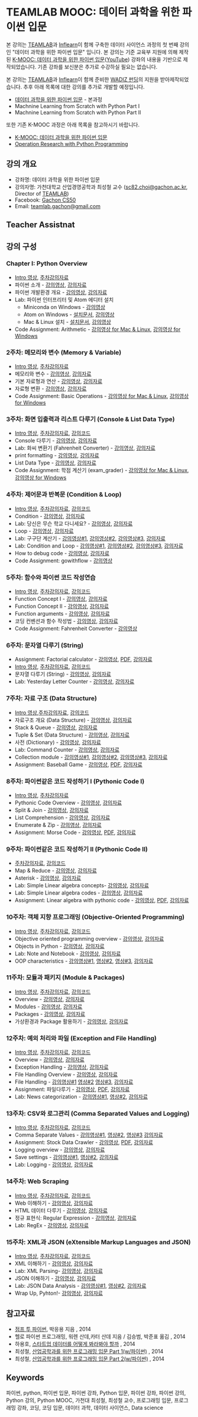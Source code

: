 TEAMLAB MOOC: 데이터 과학을 위한 파이썬 입문
==================================

본 강의는 [TEAMLAB](http://theteamlab.io/)과 [Inflearn](https://www.inflearn.com/course/python-%ED%8C%8C%EC%9D%B4%EC%8D%AC-%EC%9E%85%EB%AC%B8-%EA%B0%95%EC%A2%8C/)이 함께 구축한 데이터 사이언스 과정의 첫 번째 강의인 "데이터 과학을 위한 파이썬 입문" 입니다.
본 강의는 기준 교육부 지원에 의해 제작된 [K-MOOC:  데이터 과학을 위한 파이썬 입문](http://www.kmooc.kr/courses/course-v1:GachonUnivK+ACE.GachonUnivK01+2016_01/about)([YouTube](https://www.youtube.com/playlist?list=PLBHVuYlKEkUJvRVv9_je9j3BpHwGHSZHz)) 강좌의 내용을 기반으로 제작되었습니다. 기존 강좌를 보신분은 추가로 수강하실 필요는 없습니다.

본 강의는 [TEAMLAB](http://theteamlab.io/)과 [Inflearn](https://www.inflearn.com/course/python-%ED%8C%8C%EC%9D%B4%EC%8D%AC-%EC%9E%85%EB%AC%B8-%EA%B0%95%EC%A2%8C/)이 함께 준비한 [WADIZ 펀딩](https://www.wadiz.kr/web/campaign/detail/13991)의 지원을 받아제작되었습니다.
추후 아래 목록에 대한 강의를 추가로 개발할 예정입니다.
- [데이터 과학을 위한 파이썬 입문](https://www.inflearn.com/course/python-%ED%8C%8C%EC%9D%B4%EC%8D%AC-%EC%9E%85%EB%AC%B8-%EA%B0%95%EC%A2%8C/) - 본과정
- Machnine Learning from Scratch with Python Part I
- Machnine Learning from Scratch with Python Part II

또한 기존 K-MOOC 과정은 아래 목록을 참고하시기 바랍니다.
- [K-MOOC: 데이터 과학을 위한 파이썬 입문](https://github.com/TeamLab/Gachon_CS50_Python_KMOOC)
- [Operation Research with Python Programming](https://github.com/TeamLab/Gachon_CS50_OR_KMOOC)


## 강의 개요
* 강좌명: 데이터 과학을 위한 파이썬 입문
* 강의자명: 가천대학교 산업경영공학과 최성철 교수 (sc82.choi@gachon.ac.kr, Director of [TEAMLAB](http://theteamlab.io/))
* Facebook: [Gachon CS50](https://www.facebook.com/GachonCS50)
* Email: teamlab.gachon@gmail.com

## Teacher Assistnat

## 강의 구성
### Chapter I: Python Overview
- [Intro 영상](https://www.youtube.com/watch?v=mIUb4U9MWcA&list=PLBHVuYlKEkUJcXrgVu-bFx-One095BJ8I&index=1&t=0s), [주차강의자료](https://1drv.ms/b/s!ApZ4mg7k2qYhgaJGt8qpW3XliQzhaw)
- 파이썬 소개 - [강의영상](https://www.youtube.com/watch?v=t84jQTwMFuE&list=PLBHVuYlKEkUJcXrgVu-bFx-One095BJ8I&index=3&t=246s), [강의자료](https://1drv.ms/b/s!ApZ4mg7k2qYhgZ9ugtVA1C_i4FjJVg)
- 파이썬 개발환경 개요 - [강의영상](https://www.youtube.com/watch?v=OXKJwapXxuo&list=PLBHVuYlKEkUJcXrgVu-bFx-One095BJ8I&index=4&t=25s), [강의자료](https://1drv.ms/b/s!ApZ4mg7k2qYhgZ9pEcEobxk48WDoqQ)
- Lab: 파이썬 인터프리터 및 Atom 에디터 설치
    - Miniconda on Windows - [강의영상](https://www.youtube.com/watch?v=lqSNOIPGbns&list=PLBHVuYlKEkUJcXrgVu-bFx-One095BJ8I&index=5&t=44s)
    - Atom on Windows - [설치문서](desc/atom_windows.md), [강의영상](https://www.youtube.com/watch?v=cCxfLSIDfrk&list=PLBHVuYlKEkUJcXrgVu-bFx-One095BJ8I&index=6&t=19s)
    - Mac & Linux 설치 -  [설치문서](desc/atom_macos.md), [강의영상](https://www.youtube.com/watch?v=iKFB2O2ZfDo&list=PLBHVuYlKEkUJcXrgVu-bFx-One095BJ8I&index=7&t=0s)
- Code Assignment: Arithmetic - [강의영상 for Mac & Linux](https://www.youtube.com/watch?v=KvV1tLlVX94&list=PLBHVuYlKEkUJcXrgVu-bFx-One095BJ8I&index=8&t=0s), [강의영상 for Windows](https://www.youtube.com/watch?v=QYF_e1XUIlU&list=PLBHVuYlKEkUJcXrgVu-bFx-One095BJ8I&index=9&t=134s)

### 2주차: 메모리와 변수 (Memory & Variable)
- [Intro 영상](https://www.youtube.com/watch?v=Zp8VDSAKxWY&list=PLBHVuYlKEkUJcXrgVu-bFx-One095BJ8I&index=10&t=0s), [주차강의자료](https://1drv.ms/f/s!ApZ4mg7k2qYhgZ9ezXezDeAfUoEiYg)
- 메모리와 변수 - [강의영상](https://www.youtube.com/watch?v=u3tOqQu6CVo&list=PLBHVuYlKEkUJcXrgVu-bFx-One095BJ8I&index=11&t=23s), [강의자료](https://1drv.ms/b/s!ApZ4mg7k2qYhgZ9rS9WHdJz5uLMcMg)
- 기본 자료형과 연산 - [강의영상](https://www.youtube.com/watch?v=oc3t35nwQU8&list=PLBHVuYlKEkUJcXrgVu-bFx-One095BJ8I&index=12&t=299s), [강의자료](https://1drv.ms/b/s!ApZ4mg7k2qYhgZ9tNp4mzALR1ZiILA)
- 자료형 변환 - [강의영상](https://www.youtube.com/watch?v=LmaPd-HGc_8&list=PLBHVuYlKEkUJcXrgVu-bFx-One095BJ8I&index=13&t=11s), [강의자료](https://1drv.ms/b/s!ApZ4mg7k2qYhgaB3uPIYfh3lIuEtmA)
- Code Assignment: Basic Operations - [강의영상 for Mac & Linux](https://www.youtube.com/watch?v=S1M2KESG-hY&list=PLBHVuYlKEkUJcXrgVu-bFx-One095BJ8I&index=14&t=3s), [강의영상 for Windows](https://www.youtube.com/watch?v=mfc9g0hnpGo&list=PLBHVuYlKEkUJcXrgVu-bFx-One095BJ8I&index=15&t=2s)

### 3주차: 화면 입출력과 리스트 다루기 (Console & List Data Type)
- [Intro 영상](https://www.youtube.com/watch?v=wZNWP87QkFI&list=PLBHVuYlKEkUJcXrgVu-bFx-One095BJ8I&index=16&t=0s), [주차강의자료](https://1drv.ms/f/s!ApZ4mg7k2qYhgZ9ezXezDeAfUoEiYg), [강의코드](https://github.com/TeamLab/introduction_to_python_TEAMLAB_MOOC/raw/master/code/week_3_code.zip)
- Console 다루기 - [강의영상](https://www.youtube.com/watch?v=pB_dzB06B_4&list=PLBHVuYlKEkUJcXrgVu-bFx-One095BJ8I&index=17&t=230s), [강의자료](https://1drv.ms/b/s!ApZ4mg7k2qYhgaE0jC9cIhQhLk1gBg)
- Lab: 화씨 변환기 (Fahrenheit Converter) - [강의영상](https://www.youtube.com/watch?v=OAL3qNGL6f0&list=PLBHVuYlKEkUJcXrgVu-bFx-One095BJ8I&index=18&t=8s), [강의자료](https://1drv.ms/b/s!ApZ4mg7k2qYhgaE1_Z2_nfpp-up_kA)
- print formatting - [강의영상](https://www.youtube.com/watch?v=dDfC-_3Ms7E&list=PLBHVuYlKEkUJcXrgVu-bFx-One095BJ8I&index=19&t=610s), [강의자료](https://1drv.ms/b/s!ApZ4mg7k2qYhgaE2qNwO2LS-1PN_Ww)
- List Data Type - [강의영상](https://www.youtube.com/watch?v=EK-GzECYqh0&list=PLBHVuYlKEkUJcXrgVu-bFx-One095BJ8I&index=20&t=32s), [강의자료](https://1drv.ms/b/s!ApZ4mg7k2qYhgaFa3AzW676PibQOCg)
- Code Assignment: 학점 계산기 (exam_grader) - [강의영상 for Mac & Linux](https://www.youtube.com/watch?v=SYKdeYx75R4&list=PLBHVuYlKEkUJcXrgVu-bFx-One095BJ8I&index=21&t=3s), [강의영상 for Windows](https://www.youtube.com/watch?v=SYKdeYx75R4&list=PLBHVuYlKEkUJcXrgVu-bFx-One095BJ8I&index=21&t=3s)

### 4주차: 제어문과 반복문 (Condition & Loop)
- [Intro 영상](https://www.youtube.com/watch?v=bSegbjOXaKQ&t=0s&index=23&list=PLBHVuYlKEkUJcXrgVu-bFx-One095BJ8I), [주차강의자료](https://1drv.ms/b/s!ApZ4mg7k2qYhgaJKxr2f4U_FNVUf7A), [강의코드](https://github.com/TeamLab/introduction_to_python_TEAMLAB_MOOC/raw/master/code/week_4_code.zip)
- Condition - [강의영상](https://www.youtube.com/watch?v=em-K1ROzIlY&t=0s&index=24&list=PLBHVuYlKEkUJcXrgVu-bFx-One095BJ8I), [강의자료](https://1drv.ms/b/s!ApZ4mg7k2qYhgaII6uTG0K_7r3slvQ)
- Lab: 당신은 무슨 학교 다니세요? - [강의영상](https://www.youtube.com/watch?v=5u_67I7uclU&t=0s&index=25&list=PLBHVuYlKEkUJcXrgVu-bFx-One095BJ8I), [강의자료](https://1drv.ms/b/s!ApZ4mg7k2qYhgaII6uTG0K_7r3slvQ)
- Loop - [강의영상](https://www.youtube.com/watch?v=Pnncc3Iee9Q&t=159s&index=26&list=PLBHVuYlKEkUJcXrgVu-bFx-One095BJ8I), [강의자료](https://1drv.ms/f/s!ApZ4mg7k2qYhgZ9ezXezDeAfUoEiYg)
- Lab: 구구단 계산기 - [강의영상#1](https://www.youtube.com/watch?v=4ITH7xrSWkI&t=17s&index=27&list=PLBHVuYlKEkUJcXrgVu-bFx-One095BJ8I), [강의영상#2](https://www.youtube.com/watch?v=1SFgX7yIJzE&t=0s&index=28&list=PLBHVuYlKEkUJcXrgVu-bFx-One095BJ8I), [강의영상#3](https://www.youtube.com/watch?v=5y-vf0PniYk&t=16s&index=29&list=PLBHVuYlKEkUJcXrgVu-bFx-One095BJ8I), [강의자료](https://1drv.ms/b/s!ApZ4mg7k2qYhgaIMz5EISBRlaQ54Qw)
- Lab: Condition and Loop - [강의영상#1](https://www.youtube.com/watch?v=yNcM03iMJ-w&t=0s&index=30&list=PLBHVuYlKEkUJcXrgVu-bFx-One095BJ8I), [강의영상#2](https://www.youtube.com/watch?v=KYDgg-HcDD4&t=28s&index=31&list=PLBHVuYlKEkUJcXrgVu-bFx-One095BJ8I), [강의영상#3](https://www.youtube.com/watch?v=NySFo27eNsA&t=0s&index=32&list=PLBHVuYlKEkUJcXrgVu-bFx-One095BJ8I), [강의자료](https://1drv.ms/b/s!ApZ4mg7k2qYhgaITyWtELkNRq-wkWw)
- How to debug code - [강의영상](https://www.youtube.com/watch?v=vgBEd_g6eb4&t=26s&index=33&list=PLBHVuYlKEkUJcXrgVu-bFx-One095BJ8I), [강의자료](https://1drv.ms/b/s!ApZ4mg7k2qYhgaIgL7iz3E4xULp5ZA)
- Code Assignment: gowithflow - [강의영상](https://www.youtube.com/watch?v=h6KNJlj3Vwk&t=12s&index=34&list=PLBHVuYlKEkUJcXrgVu-bFx-One095BJ8I)

### 5주차: 함수와 파이썬 코드 작성연습
- [Intro 영상](https://www.youtube.com/watch?v=Zw3AAyJA1So&t=0s&index=35&list=PLBHVuYlKEkUJcXrgVu-bFx-One095BJ8I), [주차강의자료](https://1drv.ms/b/s!ApZ4mg7k2qYhgaJo28xWEKG_2RBvNg), [강의코드](https://github.com/TeamLab/introduction_to_python_TEAMLAB_MOOC/raw/master/code/week_5_code.zip)
- Function Concept I - [강의영상](https://www.youtube.com/watch?v=AThS1aUhwgE&t=0s&index=36&list=PLBHVuYlKEkUJcXrgVu-bFx-One095BJ8I), [강의자료](https://1drv.ms/b/s!ApZ4mg7k2qYhgaIdpgJxshH-WrG-Ww)
- Function Concept II - [강의영상](https://www.youtube.com/watch?v=0ccHFT0-8bg&t=800s&index=37&list=PLBHVuYlKEkUJcXrgVu-bFx-One095BJ8I), [강의자료](https://1drv.ms/b/s!ApZ4mg7k2qYhgaIbqgBNByawPNaM_w)
- Function arguments - [강의영상](https://www.youtube.com/watch?v=OR9mXlEq624&t=0s&index=38&list=PLBHVuYlKEkUJcXrgVu-bFx-One095BJ8I), [강의자료](https://1drv.ms/b/s!ApZ4mg7k2qYhgaJnmZZsVZHdTh6e0A)
- 코딩 컨벤션과 함수 작성법 - [강의영상](https://www.youtube.com/watch?v=rLcX9pHgOPg&t=0s&index=39&list=PLBHVuYlKEkUJcXrgVu-bFx-One095BJ8I), [강의자료](https://1drv.ms/b/s!ApZ4mg7k2qYhgaIcFvb7Iw2E-31qiw)
- Code Assignment: Fahrenheit Converter - [강의영상](https://www.youtube.com/watch?v=OkBdkqzY7hw&index=99&list=PLBHVuYlKEkUJcXrgVu-bFx-One095BJ8I)

### 6주차: 문자열 다루기 (String)
- Assignment: Factorial calculator - [강의영상](https://vimeo.com/245718703/a41d999f0b), [PDF](https://github.com/TeamLab/introduction_to_python_TEAMLAB_MOOC/raw/master/lab_assignment/lab_6/lab_6.pdf), [강의자료](https://github.com/TeamLab/introduction_to_python_TEAMLAB_MOOC/blob/master/lab_assignment/lab_6/READMD.md)
- [Intro 영상](https://vimeo.com/240098700/b13ce1a9b6 ), [주차강의자료](https://1drv.ms/b/s!ApZ4mg7k2qYhgaJo28xWEKG_2RBvNg), [강의코드](https://github.com/TeamLab/introduction_to_python_TEAMLAB_MOOC/raw/master/code/week_6_code.zip)
- 문자열 다루기 (String) - [강의영상](https://vimeo.com/240791530/a79fbbc02f), [강의자료](https://1drv.ms/b/s!ApZ4mg7k2qYhgaIfpTH3tktzEgyV6w)
- Lab: Yesterday Letter Counter - [강의영상](https://vimeo.com/242585899/d5d06aa94a), [강의자료](https://1drv.ms/b/s!ApZ4mg7k2qYhgaIeBMHAZJMV3nS5-g)


### 7주차: 자료 구조 (Data Structure)
- [Intro 영상](https://vimeo.com/240098742/237cd8666d),[주차강의자료](https://1drv.ms/b/s!ApZ4mg7k2qYhgaMc0JeLxQDB_-f2Rw), [강의코드](https://github.com/TeamLab/introduction_to_python_TEAMLAB_MOOC/raw/master/code/week_7_code.zip)
- 자료구조 개요 (Data Structure) - [강의영상](https://vimeo.com/243438963/6938be5a75), [강의자료](https://1drv.ms/b/s!ApZ4mg7k2qYhgaJqwav44nR2pZZm3g)
- Stack & Queue - [강의영상](https://vimeo.com/243445913/ae6d2433f3), [강의자료](https://1drv.ms/b/s!ApZ4mg7k2qYhgaMGgh8RNKX3SYqrmg)
- Tuple & Set (Data Structure) - [강의영상](https://vimeo.com/243446065/20bca98cf0), [강의자료](https://1drv.ms/b/s!ApZ4mg7k2qYhgaMH_cExUthnVI4aGg)
- 사전 (Dictionary) - [강의영상](https://vimeo.com/243452858/e9faf138a1), [강의자료](https://1drv.ms/b/s!ApZ4mg7k2qYhgaMLPQQfl__GLklRug)
- Lab: Command Counter - [강의영상](https://vimeo.com/243454929/27751b8aa4), [강의자료](https://1drv.ms/b/s!ApZ4mg7k2qYhgaMMveIEY8sTiSatZQ)
- Collection module - [강의영상#1](https://vimeo.com/244455039/0bc3a6cacf), [강의영상#2](https://vimeo.com/244455198/f64e705777), [강의영상#3](https://vimeo.com/244455048/7694db0be6), [강의자료](https://1drv.ms/b/s!ApZ4mg7k2qYhgaMbQAVQJZjYEVouuA)
- Assignment: Baseball Game - [강의영상](https://vimeo.com/245723851/63877d7a39), [PDF](https://github.com/TeamLab/introduction_to_python_TEAMLAB_MOOC/raw/master/lab_assignment/lab_7/lab_7.pdf), [강의자료](https://github.com/TeamLab/introduction_to_python_TEAMLAB_MOOC/tree/master/lab_assignment/lab_7)

### 8주차: 파이썬같은 코드 작성하기 I (Pythonic Code I)
- [Intro 영상](https://vimeo.com/240098773/a93f239ae4), [주차강의자료](https://1drv.ms/b/s!ApZ4mg7k2qYhgaM4G2hdBC76Zp1ZTA)
- Pythonic Code Overview - [강의영상](https://vimeo.com/243877235/17f0961515), [강의자료](https://1drv.ms/b/s!ApZ4mg7k2qYhgaMVFL0Vh-grSYVRgA)
- Split & Join - [강의영상](https://vimeo.com/243877268/7aff6ce79a), [강의자료](https://1drv.ms/b/s!ApZ4mg7k2qYhgaMU6xOKYNbGxvG0RQ)
- List Comprehension - [강의영상](https://vimeo.com/243877294/ffa6aacaf0), [강의자료](https://1drv.ms/b/s!ApZ4mg7k2qYhgaMTBsmXFcfLCLP4NQ)
- Enumerate & Zip - [강의영상](https://vimeo.com/244605530/6b04e8adea), [강의자료](https://1drv.ms/b/s!ApZ4mg7k2qYhgaMX85I9OXXgRKpugQ)
- Assignment: Morse Code - [강의영상](https://vimeo.com/246804338/995ce57f2c), [PDF](https://github.com/TeamLab/introduction_to_python_TEAMLAB_MOOC/raw/master/lab_assignment/lab_8/lab_8.pdf), [강의자료](https://github.com/TeamLab/introduction_to_python_TEAMLAB_MOOC/tree/master/lab_assignment/lab_8)

### 9주차: 파이썬같은 코드 작성하기 II (Pythonic Code II)
- [주차강의자료](https://1drv.ms/b/s!ApZ4mg7k2qYhgaM5mMaDdd-dLeHGRg), [강의코드](https://github.com/TeamLab/introduction_to_python_TEAMLAB_MOOC/raw/master/code/week_9_code.zip)
- Map & Reduce - [강의영상](https://vimeo.com/245942679/b75740e43f), [강의자료](https://1drv.ms/b/s!ApZ4mg7k2qYhgaMlP65yXLT9nBgcIw)
- Asterisk - [강의영상](https://vimeo.com/245924466/a620d515c9), [강의자료](https://1drv.ms/b/s!ApZ4mg7k2qYhgaMoM3jaeXaYfhNFAg)
- Lab: Simple Linear algebra concepts- [강의영상](https://vimeo.com/245942627/d2e4ef3e5e), [강의자료](https://1drv.ms/b/s!ApZ4mg7k2qYhgaMuKaE5x8t0z1Z4vw)
- Lab: Simple Linear algebra codes - [강의영상](https://vimeo.com/245943473/7372cc35c3), [강의자료](https://1drv.ms/b/s!ApZ4mg7k2qYhgaMv7umjL_JYHsubsA)
- Assignment: Linear algebra with pythonic code - [강의영상](https://vimeo.com/248578622/bbb7ea6b95), [PDF](https://github.com/TeamLab/introduction_to_python_TEAMLAB_MOOC/raw/master/lab_assignment/lab_bla/lab_bla.pdf), [강의자료](https://github.com/TeamLab/introduction_to_python_TEAMLAB_MOOC/tree/master/lab_assignment/lab_bla)

### 10주차: 객체 지향 프로그래밍 (Objective-Oriented Programming)
- [Intro 영상](https://vimeo.com/240098797/bd44e677a6), [주차강의자료](https://1drv.ms/b/s!ApZ4mg7k2qYhgaM6gbKRe_TkGLAxUA), [강의코드](https://github.com/TeamLab/introduction_to_python_TEAMLAB_MOOC/raw/master/code/week_10_code.zip)
- Objective oriented programming overview - [강의영상](https://vimeo.com/244605833/a23861af96), [강의자료](https://1drv.ms/b/s!ApZ4mg7k2qYhgaMYkH3ZAjqY6sOXfw)
- Objects in Python - [강의영상](https://vimeo.com/245740080/9f2f5ca8df), [강의자료](https://1drv.ms/b/s!ApZ4mg7k2qYhgaMh6l3uYC84NNn98A)
- Lab: Note and Notebook - [강의영상](https://vimeo.com/246381396/7d45508317), [강의자료](https://1drv.ms/b/s!ApZ4mg7k2qYhgaM2aG7K7gGlEkIn_g)
- OOP characteristics - [강의영상#1](https://vimeo.com/246381101/ef0d824d2f), [영상#2](https://vimeo.com/246381303/b06c790548), [영상#3](https://vimeo.com/246459987/0a09e6c705), [강의자료](https://1drv.ms/b/s!ApZ4mg7k2qYhgaM3sTcEiU27_YLaGA)

### 11주차: 모듈과 패키지 (Module & Packages)
- [Intro 영상](https://vimeo.com/240098832/e938dacf6d), [주차강의자료](https://1drv.ms/b/s!ApZ4mg7k2qYhgaNshhbgOXScVPlJ_A), [강의코드](https://github.com/TeamLab/introduction_to_python_TEAMLAB_MOOC/raw/master/code/week_11_code.zip)
- Overview - [강의영상](https://vimeo.com/245850007/02c821150e), [강의자료](https://1drv.ms/b/s!ApZ4mg7k2qYhgaMfCgFDsbwd_Uu6lA)
- Modules - [강의영상](https://vimeo.com/246460036/9e5695cf05), [강의자료](https://1drv.ms/b/s!ApZ4mg7k2qYhgaM7CnX1L1r15Q4h3g)
- Packages - [강의영상](https://vimeo.com/246804361/5c58d68992), [강의자료](https://1drv.ms/b/s!ApZ4mg7k2qYhgaM_-aHvY_dHAArzoQ)
- 가상환경과 Package 활용하기 - [강의영상](https://vimeo.com/246990734/dd2749481f), [강의자료](https://1drv.ms/b/s!ApZ4mg7k2qYhgaNC06RC1A55SFL5bQ)

### 12주차: 예외 처리와 파일 (Exception and File Handling)
- [Intro 영상](https://vimeo.com/240098864/f4da0302c5), [주차강의자료](https://1drv.ms/b/s!ApZ4mg7k2qYhgaQI4pVODF89WiKzfg), [강의코드](https://github.com/TeamLab/introduction_to_python_TEAMLAB_MOOC/raw/master/code/week_12_code.zip)
- Overview - [강의영상](https://vimeo.com/248481538/941ccd24db), [강의자료](https://1drv.ms/b/s!ApZ4mg7k2qYhgaNhL4_G0QTxAK5Orw)
- Exception Handling - [강의영상](https://vimeo.com/248481546/97f606aa9a), [강의자료](https://1drv.ms/b/s!ApZ4mg7k2qYhgaNpDL2zOyGXwl5kWg)
- File Handling Overview - [강의영상](https://vimeo.com/249672854/508e2dcbd6), [강의자료](https://1drv.ms/b/s!ApZ4mg7k2qYhgaQCSgHykG4-Sl23oQ)
- File Handling - [강의영상#1](https://vimeo.com/249473040/961308a705) [영상#2](https://vimeo.com/249473247/84fca04155) [영상#3](https://vimeo.com/249473038/82feda51c5), [강의자료](https://1drv.ms/b/s!ApZ4mg7k2qYhgaN-an3Qkttto7-krg)
- Assignment: 파일다루기 - [강의영상](https://vimeo.com/251102654/e017ebde46), [PDF](https://github.com/TeamLab/introduction_to_python_TEAMLAB_MOOC/raw/master/lab_assignment/lab_9/lab_9.pdf), [강의자료](https://github.com/TeamLab/introduction_to_python_TEAMLAB_MOOC/tree/master/lab_assignment/lab_9)
- Lab: News categorization - [강의영상#1](https://vimeo.com/250774043/8af19915ca), [영상#2](https://vimeo.com/251102061/281f6362e1), [강의자료](https://1drv.ms/b/s!ApZ4mg7k2qYhgaQGMbDTaK5uD6cjHg)

### 13주차: CSV와 로그관리 (Comma Separated Values and Logging)
- [Intro 영상](https://vimeo.com/240098897/f1fde7444f), [주차강의자료](https://1drv.ms/b/s!ApZ4mg7k2qYhgaQidjh5zjI5yvt-cw), [강의코드](https://github.com/TeamLab/introduction_to_python_TEAMLAB_MOOC/raw/master/code/week_13_code.zip)
- Comma Separate Values - [강의영상#1](https://vimeo.com/251573481/8550a73c2c), [영상#2](https://vimeo.com/251573498/f23b179735), [영상#3](https://vimeo.com/251573513/58c55ad623) [강의자료](https://1drv.ms/b/s!ApZ4mg7k2qYhgaQQVw_t5hyfZWAUZA)
- Assignment: Stock Data Crawler - [강의영상](https://vimeo.com/252093093/663b59334a), [PDF](https://github.com/TeamLab/introduction_to_python_TEAMLAB_MOOC/raw/master/lab_assignment/lab_10/stock_data.pdf), [강의자료](https://github.com/TeamLab/introduction_to_python_TEAMLAB_MOOC/tree/master/lab_assignment/lab_10)
- Logging overview - [강의영상](https://vimeo.com/251573538/346931b712), [강의자료](https://1drv.ms/b/s!ApZ4mg7k2qYhgaQY4lQjTJm8gVylmw)
- Save settings - [강의영상#1](https://vimeo.com/252106618/73541a3102), [영상#2](https://vimeo.com/252106379/cfba2683bb), [강의자료](https://1drv.ms/b/s!ApZ4mg7k2qYhgaQd8F0oKb1vtjEZqA)
- Lab: Logging - [강의영상](https://vimeo.com/252092919/1c023b5007), [강의자료](https://1drv.ms/b/s!ApZ4mg7k2qYhgaQgNrfFKCKRbKh_pQ)

### 14주차: Web Scraping
- [Intro 영상](https://vimeo.com/240098928/8e8a4b8a7b), [주차강의자료](https://1drv.ms/b/s!ApZ4mg7k2qYhgaQ81Xr7kJWJTm4FhQ), [강의코드](https://github.com/TeamLab/introduction_to_python_TEAMLAB_MOOC/raw/master/code/week_14_code.zip)
- Web 이해하기 - [강의영상](https://vimeo.com/252093658/d3bd179048), [강의자료](https://1drv.ms/b/s!ApZ4mg7k2qYhgaQRedYrLqzEddUxrQ)
- HTML 데이터 다루기 - [강의영상](https://vimeo.com/252093178/fa68db8b83), [강의자료](https://1drv.ms/b/s!ApZ4mg7k2qYhgaQPgRXwzloGRJa4wA)
- 정규 표현식: Regular Expression - [강의영상](https://vimeo.com/252840554/6c84bab497), [강의자료](https://1drv.ms/f/s!ApZ4mg7k2qYhgZ9ezXezDeAfUoEiYg)
- Lab: RegEx - [강의영상](https://vimeo.com/252840949/5fff63fd48), [강의자료](https://1drv.ms/b/s!ApZ4mg7k2qYhgaQlBjbm3gxs3fX6BA)

### 15주차: XML과 JSON (eXtensible Markup Languages and JSON)
- [Intro 영상](https://vimeo.com/240343098/08852b09f9), [주차강의자료](https://1drv.ms/b/s!ApZ4mg7k2qYhgaQ4GaYpIf3bHSzl2Q), [강의코드](https://github.com/TeamLab/introduction_to_python_TEAMLAB_MOOC/raw/master/code/week_15_code.zip)
- XML 이해하기 - [강의영상](https://vimeo.com/253569320/96de24d7e2), [강의자료](https://1drv.ms/b/s!ApZ4mg7k2qYhgaQ4GaYpIf3bHSzl2Q)
- Lab: XML Parsing- [강의영상](https://vimeo.com/253569520/8594a4d15e), [강의자료](https://1drv.ms/b/s!ApZ4mg7k2qYhgaQ5UhgeM6me6wExFA)
- JSON 이해하기 - [강의영상](https://vimeo.com/253569321/9c7295178a), [강의자료](https://1drv.ms/b/s!ApZ4mg7k2qYhgaQ6FJlCKuaokcpBWg)
- Lab: JSON Data Analysis - [강의영상#1](https://vimeo.com/254439263/7c04481f44), [영상#2](https://vimeo.com/254971682/82ff7bfa0d), [강의자료](https://1drv.ms/b/s!ApZ4mg7k2qYhgaRDJHwafFMiqmWyfQ)
- Wrap Up, Pyhton!- [강의영상](https://vimeo.com/254439403/c6e13cd25b), [강의자료](https://1drv.ms/b/s!ApZ4mg7k2qYhgaREDO563sdo-nAXPw)

## 참고자료
- [점프 투 파이썬](https://wikidocs.net/book/1), 박응용 지음 , 2014
- 헬로 파이썬 프로그래밍, 워렌 산데,카터 산데 지음 / 김승범, 박준표 옮김 , 2014
- 하용호, [스타트업 데이터를 어떻게 봐라봐야 할까](http://www.slideshare.net/yongho/ss-32267675) , 2014
- 최성철, [산업공학과를 위한 프로그래밍 입문 Part 1(w/파이썬)](http://www.slideshare.net/blissray/w-37771905) , 2014
- 최성철, [산업공학과를 위한 프로그래밍 입문 Part 2(w/파이썬)](http://www.slideshare.net/blissray/w-part-2) , 2014

## Keywords
파이썬, python, 파이썬 입문, 파이썬 강좌, Python 입문, 파이썬 강좌, 파이썬 강의, Python 강의, Python MOOC, 가천대 최성철, 최성철 교수, 프로그래밍 입문, 프로그래밍 강좌, 코딩, 코딩 입문, 데이터 과학, 데이터 사이언스, Data science
